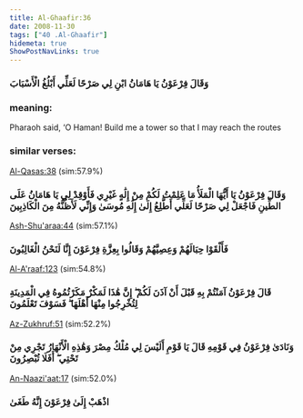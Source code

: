 ```yaml
---
title: Al-Ghaafir:36
date: 2008-11-30
tags: ["40 .Al-Ghaafir"]
hidemeta: true 
ShowPostNavLinks: true 
---
```

### وَقَالَ فِرْعَوْنُ يَا هَامَانُ ابْنِ لِي صَرْحًا لَعَلِّي أَبْلُغُ الْأَسْبَابَ
### meaning: 
Pharaoh said, ‘O Haman! Build me a tower so that I may reach the routes
### similar verses: 

[Al-Qasas:38](/28/38) (sim:57.9%)

### وَقَالَ فِرْعَوْنُ يَا أَيُّهَا الْمَلَأُ مَا عَلِمْتُ لَكُمْ مِنْ إِلَٰهٍ غَيْرِي فَأَوْقِدْ لِي يَا هَامَانُ عَلَى الطِّينِ فَاجْعَلْ لِي صَرْحًا لَعَلِّي أَطَّلِعُ إِلَىٰ إِلَٰهِ مُوسَىٰ وَإِنِّي لَأَظُنُّهُ مِنَ الْكَاذِبِينَ

[Ash-Shu'araa:44](/26/44) (sim:57.1%)

### فَأَلْقَوْا حِبَالَهُمْ وَعِصِيَّهُمْ وَقَالُوا بِعِزَّةِ فِرْعَوْنَ إِنَّا لَنَحْنُ الْغَالِبُونَ

[Al-A'raaf:123](/7/123) (sim:54.8%)

### قَالَ فِرْعَوْنُ آمَنْتُمْ بِهِ قَبْلَ أَنْ آذَنَ لَكُمْ ۖ إِنَّ هَٰذَا لَمَكْرٌ مَكَرْتُمُوهُ فِي الْمَدِينَةِ لِتُخْرِجُوا مِنْهَا أَهْلَهَا ۖ فَسَوْفَ تَعْلَمُونَ

[Az-Zukhruf:51](/43/51) (sim:52.2%)

### وَنَادَىٰ فِرْعَوْنُ فِي قَوْمِهِ قَالَ يَا قَوْمِ أَلَيْسَ لِي مُلْكُ مِصْرَ وَهَٰذِهِ الْأَنْهَارُ تَجْرِي مِنْ تَحْتِي ۖ أَفَلَا تُبْصِرُونَ

[An-Naazi'aat:17](/79/17) (sim:52.0%)

### اذْهَبْ إِلَىٰ فِرْعَوْنَ إِنَّهُ طَغَىٰ
